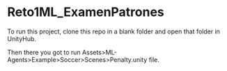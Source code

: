 # Reto1ML_ExamenPatrones

To run this project, clone this repo in a blank folder and open that folder in UnityHub.

Then there you got to run Assets>ML-Agents>Example>Soccer>Scenes>Penalty.unity file.
